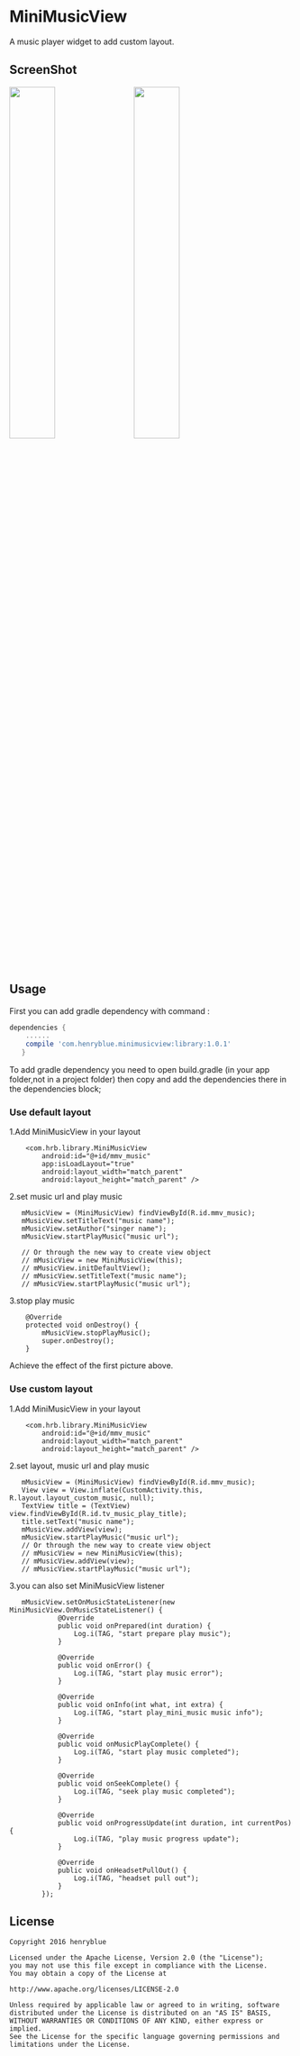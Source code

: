 # MiniMusicView
A music player widget to add custom layout.

## ScreenShot
<p>
<img src="default_img.jpg" width="40%" />
&nbsp;&nbsp;&nbsp;
<img src="custom_img.jpg" width="40%" />
</p>

## Usage
First you can add gradle dependency with command :
```groovy
dependencies {
    ......
    compile 'com.henryblue.minimusicview:library:1.0.1'
   }

```

To add gradle dependency you need to open build.gradle (in your app folder,not in a project folder) then copy and add the dependencies there in the dependencies block;

### Use default layout

1.Add MiniMusicView in your layout
```
    <com.hrb.library.MiniMusicView
        android:id="@+id/mmv_music"
        app:isLoadLayout="true"
        android:layout_width="match_parent"
        android:layout_height="match_parent" />
```
2.set music url and play music
```
   mMusicView = (MiniMusicView) findViewById(R.id.mmv_music);
   mMusicView.setTitleText("music name");
   mMusicView.setAuthor("singer name");
   mMusicView.startPlayMusic("music url");
   
   // Or through the new way to create view object
   // mMusicView = new MiniMusicView(this);
   // mMusicView.initDefaultView();
   // mMusicView.setTitleText("music name");
   // mMusicView.startPlayMusic("music url");
```
3.stop play music
```
    @Override
    protected void onDestroy() {
        mMusicView.stopPlayMusic();
        super.onDestroy();
    }
```
Achieve the effect of the first picture above.

### Use custom layout
1.Add MiniMusicView in your layout
```
    <com.hrb.library.MiniMusicView
        android:id="@+id/mmv_music"
        android:layout_width="match_parent"
        android:layout_height="match_parent" />
```
2.set layout, music url and play music
```
   mMusicView = (MiniMusicView) findViewById(R.id.mmv_music);
   View view = View.inflate(CustomActivity.this, R.layout.layout_custom_music, null);
   TextView title = (TextView) view.findViewById(R.id.tv_music_play_title);
   title.setText("music name");
   mMusicView.addView(view);
   mMusicView.startPlayMusic("music url");
   // Or through the new way to create view object
   // mMusicView = new MiniMusicView(this);
   // mMusicView.addView(view);
   // mMusicView.startPlayMusic("music url");
```
3.you can also set MiniMusicView listener
```
   mMusicView.setOnMusicStateListener(new MiniMusicView.OnMusicStateListener() {
            @Override
            public void onPrepared(int duration) {
                Log.i(TAG, "start prepare play music");
            }

            @Override
            public void onError() {
                Log.i(TAG, "start play music error");
            }
            
            @Override
            public void onInfo(int what, int extra) {
                Log.i(TAG, "start play_mini_music music info");
            }
            
            @Override
            public void onMusicPlayComplete() {
                Log.i(TAG, "start play music completed");
            }

            @Override
            public void onSeekComplete() {
                Log.i(TAG, "seek play music completed");
            }

            @Override
            public void onProgressUpdate(int duration, int currentPos) {
                Log.i(TAG, "play music progress update");
            }

            @Override
            public void onHeadsetPullOut() {
                Log.i(TAG, "headset pull out");
            }
        });
```

## License

```
Copyright 2016 henryblue

Licensed under the Apache License, Version 2.0 (the "License");
you may not use this file except in compliance with the License.
You may obtain a copy of the License at

http://www.apache.org/licenses/LICENSE-2.0

Unless required by applicable law or agreed to in writing, software
distributed under the License is distributed on an "AS IS" BASIS,
WITHOUT WARRANTIES OR CONDITIONS OF ANY KIND, either express or implied.
See the License for the specific language governing permissions and
limitations under the License.
```
